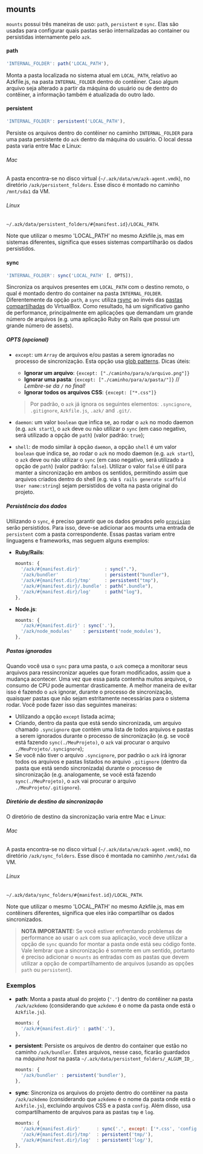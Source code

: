 ## mounts

`mounts` possui três maneiras de uso: `path`, `persistent` e `sync`. Elas são usadas para configurar quais pastas serão internalizadas ao container ou persistidas internamente pelo `azk`.

#### path

```js
'INTERNAL_FOLDER': path('LOCAL_PATH'),
```

Monta a pasta localizada no sistema atual em `LOCAL_PATH`, relativo ao Azkfile.js, na pasta `INTERNAL_FOLDER` dentro do contêiner. Caso algum arquivo seja alterado a partir da máquina do usuário ou de dentro do contêiner, a informação também é atualizada do outro lado.

#### persistent

```js
'INTERNAL_FOLDER': persistent('LOCAL_PATH'),
```

Persiste os arquivos dentro do contêiner no caminho `INTERNAL_FOLDER` para uma pasta persistente do `azk` dentro da máquina do usuário. O local dessa pasta varia entre Mac e Linux:

###### Mac

A pasta encontra-se no disco virtual (`~/.azk/data/vm/azk-agent.vmdk`), no diretório `/azk/persistent_folders`. Esse disco é montado no caminho `/mnt/sda1` da VM.

###### Linux

`~/.azk/data/persistent_folders/#{manifest.id}/LOCAL_PATH`.

Note que utilizar o mesmo 'LOCAL_PATH' no mesmo Azkfile.js, mas em sistemas diferentes, significa que esses sistemas compartilharão os dados persistidos.

#### sync

```js
'INTERNAL_FOLDER': sync('LOCAL_PATH' [, OPTS]),
```

Sincroniza os arquivos presentes em `LOCAL_PATH` com o destino remoto, o qual é montado dentro do container na pasta `INTERNAL_FOLDER`. Diferentemente da opção `path`, a `sync` utiliza [rsync](https://rsync.samba.org/) ao invés das [pastas compartilhadas](https://www.virtualbox.org/manual/ch04.html#sharedfolders) do VirtualBox. Como resultado, há um significativo ganho de performance, principalmente em aplicações que demandam um grande número de arquivos (e.g. uma aplicação Ruby on Rails que possui um grande número de assets).

##### OPTS (opcional)

* `except`: um `Array` de arquivos e/ou pastas a serem ignoradas no processo de sincronização. Esta opção usa [glob patterns](http://teaching.idallen.com/dat2330/06w/notes/glob_patterns.txt). Dicas úteis:
  * **Ignorar um arquivo**: `{except: ["./caminho/para/o/arquivo.png"]}`
  * **Ignorar uma pasta**: `{except: ["./caminho/para/a/pasta/"]}` // *Lembre-se da `/` no final!*
  * **Ignorar todos os arquivos CSS**: `{except: ["*.css"]}`

  > Por padrão, o `azk` já ignora os seguintes elementos: `.syncignore`, `.gitignore`, `Azkfile.js`, `.azk/` and `.git/`.

* `daemon`: um valor `boolean` que infica se, ao rodar o `azk` no modo daemon (e.g. `azk start`), o `azk` deve ou não utilizar o `sync` (em caso negativo, será utilizado a opção de `path`) (valor padrão: `true`);
* `shell`: de modo similar à opção `daemon`, a opção `shell` é um  valor `boolean` que indica se, ao rodar o `azk` no modo daemon (e.g. `azk start`), o `azk` deve ou não utilizar o `sync` (em caso negativo, será utilizado a opção de `path`) (valor padrão: `false`). Utilizar o valor `false` é útil para manter a sincronização em ambos os sentidos, permitindo assim que arquivos criados dentro do shell (e.g. via `$ rails generate scaffold User name:string`) sejam persistidos de volta na pasta original do projeto.

##### Persistência dos dados
Utilizando o `sync`, é preciso garantir que os dados gerados pelo [`provision`](/pt-BR/reference/azkfilejs/provision.html) serão persistidos. Para isso, deve-se adicionar aos mounts uma entrada de `persistent` com a pasta correspondente. Essas pastas variam entre linguagens e frameworks, mas seguem alguns exemplos:

* __Ruby/Rails__:
  ```js
  mounts: {
    '/azk/#{manifest.dir}'         : sync("."),
    '/azk/bundler'                 : persistent("bundler"),
    '/azk/#{manifest.dir}/tmp'     : persistent("tmp"),
    '/azk/#{manifest.dir}/.bundle' : path(".bundle"),
    '/azk/#{manifest.dir}/log'     : path("log"),
  },
  ```

* __Node.js__:
  ```js
  mounts: {
    '/azk/#{manifest.dir}' : sync('.'),
    '/azk/node_modules'    : persistent('node_modules'),
  },
  ```

##### Pastas ignoradas
Quando você usa o `sync` para uma pasta, o `azk` começa a monitorar seus arquivos para ressincronizar aqueles que foram modificados, assim que a mudança acontecer. Uma vez que essa pasta contenha muitos arquivos, o consumo de CPU pode aumentar drasticamente. A melhor maneira de evitar isso é fazendo o `azk` ignorar, durante o processo de sincronização, quaisquer pastas que não sejam estritamente necessárias para o sistema rodar. Você pode fazer isso das seguintes maneiras:

* Utilizando a opção `except` listada acima;
* Criando, dentro da pasta que está sendo sincronizada, um arquivo chamado `.syncignore` que contém uma lista de todos arquivos e pastas a serem ignorados durante o processo de sincronização (e.g. se você está fazendo `sync(./MeuProjeto)`, o `azk` vai procurar o arquivo `./MeuProjeto/.syncignore`);
* Se você não tiver o arquivo `.syncignore`, por padrão o `azk` írá ignorar todos os arquivos e pastas listados no arquivo `.gitignore` (dentro da pasta que está sendo sincronizada) durante o processo de sincronização (e.g. analogamente, se você está fazendo `sync(./MeuProjeto)`, o `azk` vai procurar o arquivo `./MeuProjeto/.gitignore`).

##### Diretório de destino da sincronização

O diretório de destino da sincronização varia entre Mac e Linux:

###### Mac

A pasta encontra-se no disco virtual (`~/.azk/data/vm/azk-agent.vmdk`), no diretório `/azk/sync_folders`. Esse disco é montada no caminho `/mnt/sda1` da VM.

###### Linux

`~/.azk/data/sync_folders/#{manifest.id}/LOCAL_PATH`.

Note que utilizar o mesmo 'LOCAL_PATH' no mesmo Azkfile.js, mas em contêiners diferentes, significa que eles irão compartilhar os dados sincronizados.

> **NOTA IMPORTANTE:** Se você estiver enfrentando problemas de performance ao usar o `azk` com sua aplicação, você deve utilizar a opção de `sync` quando for montar a pasta onde está seu código fonte. Vale lembrar que a sincronização é somente em um sentido, portanto é preciso adicionar o `mounts` as entradas com as pastas que devem utilizar a opção de compartilhamento de arquivos (usando as opções `path` ou `persistent`).

### Exemplos

* __path__: Monta a pasta atual do projeto (`'.'`) dentro do contêiner na pasta `/azk/azkdemo` (considerando que `azkdemo` é o nome da pasta onde está o `Azkfile.js`).

  ```js
  mounts: {
    '/azk/#{manifest.dir}' : path('.'),
  },
  ```

* __persistent__: Persiste os arquivos de dentro do container que estão no caminho `/azk/bundler`. Estes arquivos, nesse caso, ficarão guardados na _máquina host_ na pasta `~/.azk/data/persistent_folders/_ALGUM_ID_`.

  ```js
  mounts: {
    '/azk/bundler' : persistent('bundler'),
  },
  ```

* __sync__: Sincroniza os arquivos do projeto dentro do contêiner na pasta `/azk/azkdemo` (considerando que `azkdemo` é o nome da pasta onde está o `Azkfile.js`), excluindo arquivos CSS e a pasta `config`. Além disso, usa compartilhamento de arquivos para as pastas `tmp` e `log`.

  ```js
  mounts: {
    '/azk/#{manifest.dir}'      : sync('.', except: ['*.css', 'config/']),
    '/azk/#{manifest.dir}/tmp'  : persistent('tmp/'),
    '/azk/#{manifest.dir}/log'  : persistent('log/'),
  },
  ```
